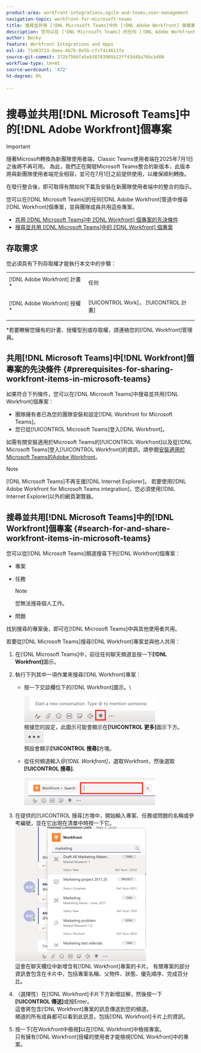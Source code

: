 ```yaml
---
product-area: workfront-integrations;agile-and-teams;user-management
navigation-topic: workfront-for-microsoft-teams
title: 搜尋並共用 [!DNL Microsoft Teams]中的 [!DNL Adobe Workfront] 個專案
description: 您可以在 [!DNL Microsoft Teams] 的任何 [!DNL Adobe WorkfrontWorkfront] 頻道中搜尋 [!DNL Workfront] 專案，並與團隊成員共用這些專案。
author: Becky
feature: Workfront Integrations and Apps
exl-id: 71d83723-daea-4b7b-8e5b-cfcf414611fe
source-git-commit: 372b7566fa5eb38703905b22ff43d49a76bcb400
workflow-type: tm+mt
source-wordcount: '472'
ht-degree: 0%

---
```


# 搜尋並共用[!DNL Microsoft Teams]中的[!DNL Adobe Workfront]個專案

>[!IMPORTANT]
>
>隨著Microsoft轉換為新團隊使用者端，Classic Teams使用者端在2025年7月1日之後將不再可用。 為此，我們正在開發Microsoft Teams整合的新版本，此版本將與新團隊使用者端完全相容，並可在7月1日之前提供使用，以確保順利轉換。
>
>在發行整合後，即可取得有關如何下載及安裝在新團隊使用者端中的整合的指示。

您可以在[!DNL Microsoft Teams]的任何[!DNL Adobe Workfront]管道中搜尋[!DNL Workfront]個專案，並與團隊成員共用這些專案。

* [共用 [!DNL Microsoft Teams]中 [!DNL Workfront] 個專案的先決條件](#prerequisites-for-sharing-workfront-items-in-microsoft-teams-prerequisites-for-sharing-workfront-items-in-microsoft-teams)
* [搜尋並共用 [!DNL Microsoft Teams]中的 [!DNL Workfront] 個專案](#search-for-and-share-adobe-workfront-items-in-microsoft-teams)

## 存取需求

您必須具有下列存取權才能執行本文中的步驟：

<table style="table-layout:auto"> 
 <col> 
 <col> 
 <tbody> 
  <tr> 
   <td role="rowheader">[!DNL Adobe Workfront] 計畫*</td> 
   <td> <p>任何</p> </td> 
  </tr> 
  <tr> 
   <td role="rowheader">[!DNL Adobe Workfront] 授權*</td> 
   <td> <p>[!UICONTROL Work]， [!UICONTROL 計畫]</p> </td> 
  </tr> 
 </tbody> 
</table>

&#42;若要瞭解您擁有的計畫、授權型別或存取權，請連絡您的[!DNL Workfront]管理員。

## 共用[!DNL Microsoft Teams]中[!DNL Workfront]個專案的先決條件 {#prerequisites-for-sharing-workfront-items-in-microsoft-teams}

如果符合下列條件，您可以在[!DNL Microsoft Teams]中搜尋並共用[!DNL Workfront]個專案：

* 團隊擁有者已為您的團隊安裝和設定[!DNL Workfront for Microsoft Teams]。
* 您已從[!UICONTROL Microsoft Teams]登入[!DNL Workfront]。

如需有關安裝適用於Microsoft Teams的[!UICONTROL Workfront]以及從[!DNL Microsoft Teams]登入[!UICONTROL Workfront]的資訊，請參閱[安裝適用於Microsoft Teams的Adobe Workfront](../../workfront-integrations-and-apps/using-workfront-with-microsoft-teams/install-workfront-ms-teams.md)。

>[!NOTE]
>
>[!DNL Microsoft Teams]不再支援[!DNL Internet Explorer]。 若要使用[!DNL Adobe Workfront for Microsoft Teams integration]，您必須使用[!DNL Internet Explorer]以外的網頁瀏覽器。


## 搜尋並共用[!DNL Microsoft Teams]中的[!DNL Workfront]個專案 {#search-for-and-share-workfront-items-in-microsoft-teams}

您可以從[!DNL Microsoft Teams]頻道搜尋下列[!DNL Workfront]個專案：

* 專案
* 任務

  >[!NOTE]
  >
  >您無法搜尋個人工作。

* 問題

找到搜尋的專案後，即可在[!DNL Microsoft Teams]中與其他使用者共用。

若要從[!DNL Microsoft Teams]搜尋[!DNL Workfront]專案並與他人共用：

1. 在[!DNL Microsoft Teams]中，前往任何聊天頻道並按一下&#x200B;**[!DNL Workfront]**&#x200B;圖示。
1. 執行下列其中一項作業來搜尋[!DNL Workfront]專案：

   * 按一下交談欄位下的[!DNL Workfront]圖示。\

     ![ms_teams_workfront_pinned_icon_highlight.png](assets/ms-teams-workfront-pinned-icon-highlight-350x69.png)\
      根據您的設定，此圖示可能會顯示在&#x200B;**[!UICONTROL 更多]**&#x200B;圖示下方。\
      ![more_icon.png](assets/more-icon-52x34.png)\
      預設會顯示&#x200B;**[!UICONTROL 搜尋]**&#x200B;方塊。

   * 從任何頻道輸入&#x200B;*@[!DNL Workfront]*，選取Workfront，然後選取&#x200B;**[!UICONTROL 搜尋].**

     ![ms_teams_search_from_command.png](assets/ms-teams-search-from-command-350x74.png)

1. 在提供的[!UICONTROL 搜尋]方塊中，開始輸入專案、任務或問題的名稱或參考編號，並在它出現在清單中時按一下它。\
   ![ms_teams_searching_for_items.png](assets/ms-teams-searching-for-items-350x359.png)\
   這會在聊天欄位中新增含有[!DNL Workfront]專案的卡片。 有關專案的部分資訊會包含在卡片中，包括專案名稱、父物件、狀態、優先順序、完成百分比。

1. （選擇性）在[!DNL Workfront]卡片下方新增註解，然後按一下&#x200B;**[!UICONTROL 傳送]**&#x200B;或按Enter。\
   這會將包含[!DNL Workfront]專案的訊息傳送到您的頻道。\
   頻道的所有成員都可以看到此訊息，包括[!DNL Workfront]卡片上的資訊。

1. 按一下[在Workfront中檢視&#x200B;**]**&#x200B;以在[!DNL Workfront]中檢視專案。\
   只有擁有[!DNL Workfront]授權的使用者才能檢視[!DNL Workfront]中的專案。
